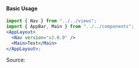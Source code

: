 #### Basic Usage

```jsx
import { Nav } from "../../views";
import { AppBar, Main } from "../../components";
<AppLayout>
  <Nav version="v2.0.0" />
  <Main>Test</Main>
</AppLayout>;
```

Source:

```js { "file": "./AppLayout.js" }
```
